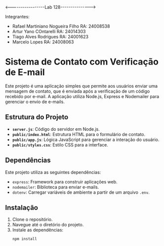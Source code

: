 <-----------------Lab 128--------------->

Integrantes:
- Rafael Martiniano Nogueira Filho RA: 24008538
- Artur Yano COntarelli RA: 24014303
- Tiago Alves Rodrigues RA: 24001623
- Marcelo Lopes RA: 24008063


# Sistema de Contato com Verificação de E-mail

Este projeto é uma aplicação simples que permite aos usuários enviar uma mensagem de contato, que é enviada após a verificação de um código recebido por e-mail. A aplicação utiliza Node.js, Express e Nodemailer para gerenciar o envio de e-mails.

## Estrutura do Projeto

- **`server.js`**: Código do servidor em Node.js.
- **`public/index.html`**: Estrutura HTML para o formulário de contato.
- **`public/app.js`**: Lógica JavaScript para gerenciar a interação do usuário.
- **`public/styles.css`**: Estilo CSS para a interface.

## Dependências

Este projeto utiliza as seguintes dependências:

- `express`: Framework para construir aplicações web.
- `nodemailer`: Biblioteca para enviar e-mails.
- `dotenv`: Carregar variáveis de ambiente a partir de um arquivo `.env`.

## Instalação

1. Clone o repositório.
2. Navegue até o diretório do projeto.
3. Instale as dependências:
   ```bash
   npm install

